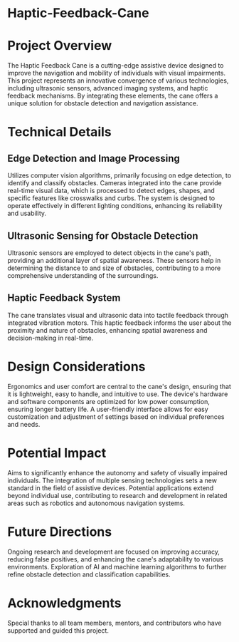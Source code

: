 # Haptic-Feedback-Cane

# Project Overview
The Haptic Feedback Cane is a cutting-edge assistive device designed to improve the navigation and mobility of individuals with visual impairments. This project represents an innovative convergence of various technologies, including ultrasonic sensors, advanced imaging systems, and haptic feedback mechanisms. By integrating these elements, the cane offers a unique solution for obstacle detection and navigation assistance.

# Technical Details
## Edge Detection and Image Processing
Utilizes computer vision algorithms, primarily focusing on edge detection, to identify and classify obstacles.
Cameras integrated into the cane provide real-time visual data, which is processed to detect edges, shapes, and specific features like crosswalks and curbs.
The system is designed to operate effectively in different lighting conditions, enhancing its reliability and usability.

## Ultrasonic Sensing for Obstacle Detection
Ultrasonic sensors are employed to detect objects in the cane's path, providing an additional layer of spatial awareness.
These sensors help in determining the distance to and size of obstacles, contributing to a more comprehensive understanding of the surroundings.

## Haptic Feedback System
The cane translates visual and ultrasonic data into tactile feedback through integrated vibration motors.
This haptic feedback informs the user about the proximity and nature of obstacles, enhancing spatial awareness and decision-making in real-time.

# Design Considerations
Ergonomics and user comfort are central to the cane's design, ensuring that it is lightweight, easy to handle, and intuitive to use.
The device's hardware and software components are optimized for low power consumption, ensuring longer battery life.
A user-friendly interface allows for easy customization and adjustment of settings based on individual preferences and needs.

# Potential Impact
Aims to significantly enhance the autonomy and safety of visually impaired individuals.
The integration of multiple sensing technologies sets a new standard in the field of assistive devices.
Potential applications extend beyond individual use, contributing to research and development in related areas such as robotics and autonomous navigation systems.

# Future Directions
Ongoing research and development are focused on improving accuracy, reducing false positives, and enhancing the cane's adaptability to various environments.
Exploration of AI and machine learning algorithms to further refine obstacle detection and classification capabilities.

# Acknowledgments
Special thanks to all team members, mentors, and contributors who have supported and guided this project.
